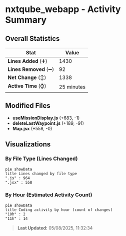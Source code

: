 # nxtqube_webapp - Activity Summary 

## Overall Statistics

| Stat                   | Value                                                             |
| ---------------------- | ----------------------------------------------------------------- |
| **Lines Added** (➕)   | 1430                                          |
| **Lines Removed** (➖) | 92                                        |
| **Net Change** (↕)    | 1338                |
| **Active Time** (⌚)   | 25 minutes |


## Modified Files
- **useMissionDisplay.js** (+683, -1)
- **deleteLastWaypoint.js** (+189, -91)
- **Map.jsx** (+558, -0)

## Visualizations

### By File Type (Lines Changed)

```mermaid
pie showData
title Lines changed by file type
".js" : 964
".jsx" : 558
```

### By Hour (Estimated Activity Count)

```mermaid
pie showData
title Coding activity by hour (count of changes)
"10h" : 2
"11h" : 14
```


> **Last Updated:** 05/08/2025, 11:32:34